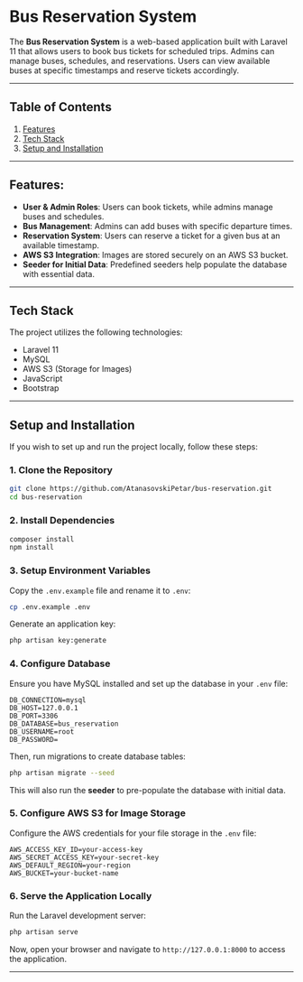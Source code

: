 # Bus Reservation System

The **Bus Reservation System** is a web-based application built with Laravel 11 that allows users to book bus tickets for scheduled trips. Admins can manage buses, schedules, and reservations. Users can view available buses at specific timestamps and reserve tickets accordingly.

---

## Table of Contents

1. [Features](#features)
2. [Tech Stack](#tech-stack)
3. [Setup and Installation](#setup-and-installation)

---

## Features:

- **User & Admin Roles**: Users can book tickets, while admins manage buses and schedules.
- **Bus Management**: Admins can add buses with specific departure times.
- **Reservation System**: Users can reserve a ticket for a given bus at an available timestamp.
- **AWS S3 Integration**: Images are stored securely on an AWS S3 bucket.
- **Seeder for Initial Data**: Predefined seeders help populate the database with essential data.

---

## Tech Stack

The project utilizes the following technologies:

- Laravel 11
- MySQL
- AWS S3 (Storage for Images)
- JavaScript
- Bootstrap

---

## Setup and Installation

If you wish to set up and run the project locally, follow these steps:

### **1. Clone the Repository**

```sh
git clone https://github.com/AtanasovskiPetar/bus-reservation.git
cd bus-reservation
```

### **2. Install Dependencies**

```sh
composer install
npm install
```

### **3. Setup Environment Variables**

Copy the `.env.example` file and rename it to `.env`:

```sh
cp .env.example .env
```

Generate an application key:

```sh
php artisan key:generate
```

### **4. Configure Database**

Ensure you have MySQL installed and set up the database in your `.env` file:

```env
DB_CONNECTION=mysql
DB_HOST=127.0.0.1
DB_PORT=3306
DB_DATABASE=bus_reservation
DB_USERNAME=root
DB_PASSWORD=
```

Then, run migrations to create database tables:

```sh
php artisan migrate --seed
```

This will also run the **seeder** to pre-populate the database with initial data.

### **5. Configure AWS S3 for Image Storage**

Configure the AWS credentials for your file storage in the `.env` file:

```env
AWS_ACCESS_KEY_ID=your-access-key
AWS_SECRET_ACCESS_KEY=your-secret-key
AWS_DEFAULT_REGION=your-region
AWS_BUCKET=your-bucket-name
```

### **6. Serve the Application Locally**

Run the Laravel development server:

```sh
php artisan serve
```

Now, open your browser and navigate to `http://127.0.0.1:8000` to access the application.

---
